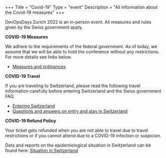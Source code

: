 +++
Title = "Covid-19"
Type = "event"
Description = "All information about the Covid-19 measures"
+++

<div class="row">
  <div  class="col-md-9">
    <p>DevOpsDays Zurich 2022 is an in-person event. All measures and rules given by the Swiss government apply.</p>
  </div>
</div>
<div class="row">
  <div  class="col-md-3">
    <b> COVID-19 Measures</b>
    <p> We adhere to the requirements of the federal government. As of today, we assume that we will be able to hold the conference without any restrictions. For more details see links below.</p>
    <ul>
      <li><a href="https://www.bag.admin.ch/bag/en/home/krankheiten/ausbrueche-epidemien-pandemien/aktuelle-ausbrueche-epidemien/novel-cov/massnahmen-des-bundes.html">Measures and ordinances</a></li>
    </ul>
  </div>
  <div  class="col-md-3">
    <b> COVID-19 Travel</b>
    <p> If you are traveling to Switzerland, please read the following travel information carefully before entering Switzerland and the Swiss government FAQ.</p>
    <ul>
      <li><a href="https://www.bag.admin.ch/bag/en/home/krankheiten/ausbrueche-epidemien-pandemien/aktuelle-ausbrueche-epidemien/novel-cov/empfehlungen-fuer-reisende/quarantaene-einreisende.html">Entering Switzerland</a></li> 
      <li><a href="https://www.sem.admin.ch/sem/en/home/sem/aktuell/faq-einreiseverweigerung.html">Questions and answers on entry and stay in Switzerland</a></li>
    </ul>
  </div>
  <div  class="col-md-3">
    <b> COVID-19 Refund Policy</b>
    <p> Your ticket gets refunded when you are not able to travel due to travel restrictions or if you cannot attend due to a COVID-19 infection or suspicion. </p>
  </div>
</div>
<div class="row">
  <div class="col-md-9">
        <p>Data and reports on the epidemiological situation in Switzerland can be found here: <a href="https://www.bag.admin.ch/bag/en/home/krankheiten/ausbrueche-epidemien-pandemien/aktuelle-ausbrueche-epidemien/novel-cov/situation-schweiz-und-international.html">Situation in Switzerland</a> 
        </p>
    </div>  
</div>